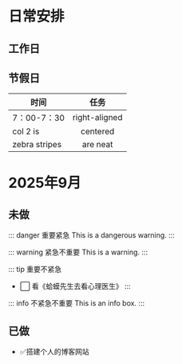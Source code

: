 # 日常安排
## 工作日
## 节假日
| 时间        |      任务      |
| ------------- | :-----------: |
| 7：00-7：30| right-aligned |
| col 2 is      |   centered    |
| zebra stripes |   are neat    |
# 2025年9月
## 未做
::: danger 重要紧急
This is a dangerous warning.
:::

::: warning 紧急不重要
This is a warning.
:::

::: tip 重要不紧急
- ⬜ 看《蛤蟆先生去看心理医生》
:::

::: info 不紧急不重要
This is an info box.
:::


## 已做
- ✅搭建个人的博客网站

